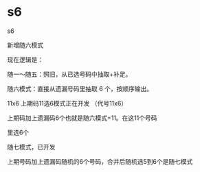 # s6
s6


新增随六模式


现在逻辑是：

随一～随五：照旧，从已选号码中抽取+补足。

随六模式：直接从遗漏号码里抽取 6 个，按顺序输出。







11x6       上期码11选6模式正在开发  （代号11x6）


上期码加上遗漏码6个也就是随六模式=11。在这11个号码

里选6个  



随七模式，已开发

上期号码加上遗漏码随机的6个号码，合并后随机选5到6个是随七模式
